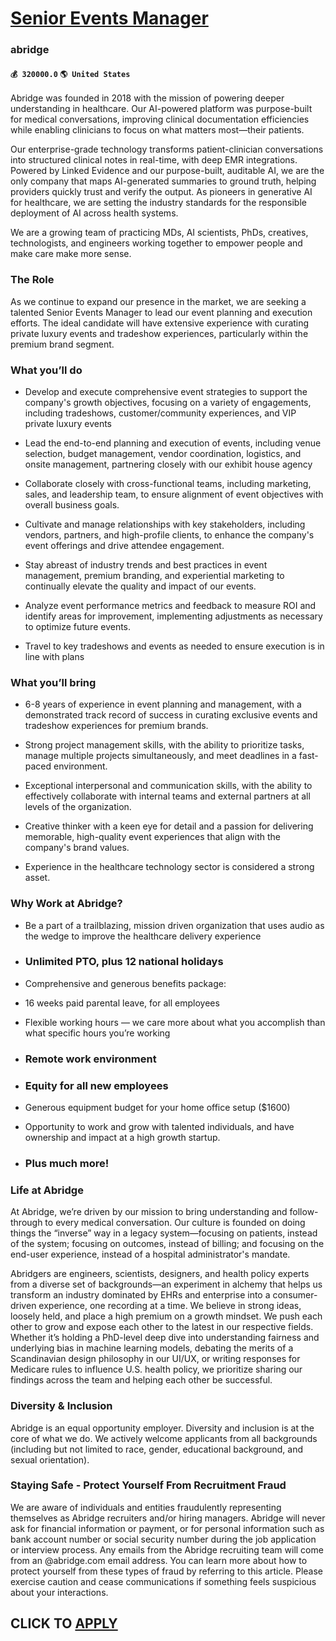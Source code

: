# [Senior Events Manager](https://www.remotewlb.com/apply/senior-events-manager-85386)  
### abridge  
#### `💰 320000.0` `🌎 United States`  

Abridge was founded in 2018 with the mission of powering deeper understanding in healthcare. Our AI-powered platform was purpose-built for medical conversations, improving clinical documentation efficiencies while enabling clinicians to focus on what matters most—their patients.

Our enterprise-grade technology transforms patient-clinician conversations into structured clinical notes in real-time, with deep EMR integrations. Powered by Linked Evidence and our purpose-built, auditable AI, we are the only company that maps AI-generated summaries to ground truth, helping providers quickly trust and verify the output. As pioneers in generative AI for healthcare, we are setting the industry standards for the responsible deployment of AI across health systems.

We are a growing team of practicing MDs, AI scientists, PhDs, creatives, technologists, and engineers working together to empower people and make care make more sense.

### The Role

As we continue to expand our presence in the market, we are seeking a talented Senior Events Manager to lead our event planning and execution efforts. The ideal candidate will have extensive experience with curating private luxury events and tradeshow experiences, particularly within the premium brand segment.

### What you’ll do

  * Develop and execute comprehensive event strategies to support the company's growth objectives, focusing on a variety of engagements, including tradeshows, customer/community experiences, and VIP private luxury events

  * Lead the end-to-end planning and execution of events, including venue selection, budget management, vendor coordination, logistics, and onsite management, partnering closely with our exhibit house agency

  * Collaborate closely with cross-functional teams, including marketing, sales, and leadership team, to ensure alignment of event objectives with overall business goals.

  * Cultivate and manage relationships with key stakeholders, including vendors, partners, and high-profile clients, to enhance the company's event offerings and drive attendee engagement.

  * Stay abreast of industry trends and best practices in event management, premium branding, and experiential marketing to continually elevate the quality and impact of our events.

  * Analyze event performance metrics and feedback to measure ROI and identify areas for improvement, implementing adjustments as necessary to optimize future events.

  * Travel to key tradeshows and events as needed to ensure execution is in line with plans 

### What you’ll bring

  * 6-8 years of experience in event planning and management, with a demonstrated track record of success in curating exclusive events and tradeshow experiences for premium brands.

  * Strong project management skills, with the ability to prioritize tasks, manage multiple projects simultaneously, and meet deadlines in a fast-paced environment.

  * Exceptional interpersonal and communication skills, with the ability to effectively collaborate with internal teams and external partners at all levels of the organization.

  * Creative thinker with a keen eye for detail and a passion for delivering memorable, high-quality event experiences that align with the company's brand values.

  * Experience in the healthcare technology sector is considered a strong asset.

###  **Why Work at Abridge?**

  * Be a part of a trailblazing, mission driven organization that uses audio as the wedge to improve the healthcare delivery experience

  * ### Unlimited PTO, plus 12 national holidays

  * Comprehensive and generous benefits package:

  * 16 weeks paid parental leave, for all employees

  * Flexible working hours — we care more about what you accomplish than what specific hours you’re working

  * ### Remote work environment

  * ### Equity for all new employees

  * Generous equipment budget for your home office setup ($1600)

  * Opportunity to work and grow with talented individuals, and have ownership and impact at a high growth startup.

  * ### Plus much more!

###  **Life at Abridge**

At Abridge, we’re driven by our mission to bring understanding and follow-through to every medical conversation. Our culture is founded on doing things the “inverse” way in a legacy system—focusing on patients, instead of the system; focusing on outcomes, instead of billing; and focusing on the end-user experience, instead of a hospital administrator's mandate.

Abridgers are engineers, scientists, designers, and health policy experts from a diverse set of backgrounds—an experiment in alchemy that helps us transform an industry dominated by EHRs and enterprise into a consumer-driven experience, one recording at a time. We believe in strong ideas, loosely held, and place a high premium on a growth mindset. We push each other to grow and expose each other to the latest in our respective fields. Whether it’s holding a PhD-level deep dive into understanding fairness and underlying bias in machine learning models, debating the merits of a Scandinavian design philosophy in our UI/UX, or writing responses for Medicare rules to influence U.S. health policy, we prioritize sharing our findings across the team and helping each other be successful.

###  **Diversity & Inclusion**

Abridge is an equal opportunity employer. Diversity and inclusion is at the core of what we do. We actively welcome applicants from all backgrounds (including but not limited to race, gender, educational background, and sexual orientation).

###  **Staying Safe - Protect Yourself From Recruitment Fraud**

We are aware of individuals and entities fraudulently representing themselves as Abridge recruiters and/or hiring managers. Abridge will never ask for financial information or payment, or for personal information such as bank account number or social security number during the job application or interview process. Any emails from the Abridge recruiting team will come from an @abridge.com email address. You can learn more about how to protect yourself from these types of fraud by referring to this article. Please exercise caution and cease communications if something feels suspicious about your interactions.

  
## CLICK TO [APPLY](https://www.remotewlb.com/apply/senior-events-manager-85386)

